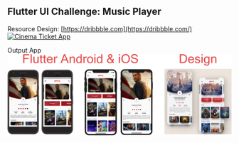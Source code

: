 
## Flutter UI Challenge: Music Player
Resource Design: [https://dribbble.com](https://dribbble.com/)<br />
[![Cinema Ticket App](https://cdn.dribbble.com/users/1567880/screenshots/5026483/dribbble_2x.png)](https://dribbble.com/shots/5026483-Netflix-Mobile-App-Redesign)

Output App<br />
![Output](https://github.com/CoderJava/Flutter-UI-Challenge-Cinema-Ticket-App/blob/master/screenshot/result.png)
